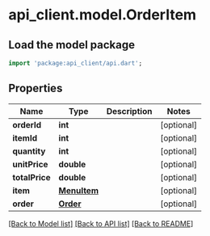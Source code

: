 # api_client.model.OrderItem

## Load the model package
```dart
import 'package:api_client/api.dart';
```

## Properties
Name | Type | Description | Notes
------------ | ------------- | ------------- | -------------
**orderId** | **int** |  | [optional] 
**itemId** | **int** |  | [optional] 
**quantity** | **int** |  | [optional] 
**unitPrice** | **double** |  | [optional] 
**totalPrice** | **double** |  | [optional] 
**item** | [**MenuItem**](MenuItem.md) |  | [optional] 
**order** | [**Order**](Order.md) |  | [optional] 

[[Back to Model list]](../README.md#documentation-for-models) [[Back to API list]](../README.md#documentation-for-api-endpoints) [[Back to README]](../README.md)



